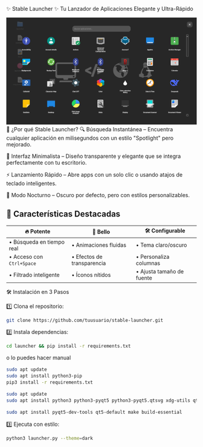 ✨ Stable Launcher ✨
Tu Lanzador de Aplicaciones Elegante y Ultra-Rápido
<div align="center">
<img src="assets/screen.png" alt="Demo animado" width="600"/>
</div>
🚀 ¿Por qué Stable Launcher?
🔍 Búsqueda Instantánea – Encuentra cualquier aplicación en milisegundos con un estilo "Spotlight" pero mejorado.

🎨 Interfaz Minimalista – Diseño transparente y elegante que se integra perfectamente con tu escritorio.

⚡ Lanzamiento Rápido – Abre apps con un solo clic o usando atajos de teclado inteligentes.

🌙 Modo Nocturno – Oscuro por defecto, pero con estilos personalizables.

## 🌈 Características Destacadas

| 🔥 **Potente**            | 🎨 **Bello**               |   🛠️ **Configurable**      |
|---------------------------|----------------------------|----------------------------|
| • Búsqueda en tiempo real | • Animaciones fluidas      | • Tema claro/oscuro        |
| • Acceso con `Ctrl+Space` | • Efectos de transparencia | • Personaliza columnas     |
| • Filtrado inteligente    | • Íconos nítidos           | • Ajusta tamaño de fuente  |


🛠️ Instalación en 3 Pasos

1️⃣ Clona el repositorio:
```bash
git clone https://github.com/tuusuario/stable-launcher.git
```
2️⃣ Instala dependencias:
```bash
cd launcher && pip install -r requirements.txt
```
o lo puedes hacer manual
```bash
sudo apt update
sudo apt install python3-pip
pip3 install -r requirements.txt
```
```bash
sudo apt update
sudo apt install python3 python3-pyqt5 python3-pyqt5.qtsvg xdg-utils qt5-style-plugins
```
```bash
sudo apt install pyqt5-dev-tools qt5-default make build-essential
```
3️⃣ Ejecuta con estilo:
```bash
python3 launcher.py --theme=dark
```
